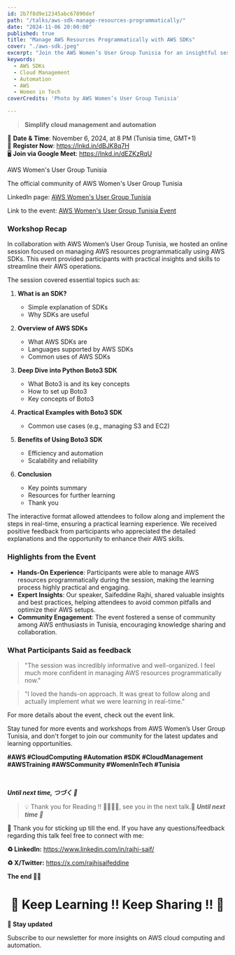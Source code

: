 ```yaml
---
id: 2b7f8d9e12345abc67890def  
path: "/talks/aws-sdk-manage-resources-programmatically/"  
date: "2024-11-06 20:00:00"  
published: true  
title: "Manage AWS Resources Programmatically with AWS SDKs"  
cover: "./aws-sdk.jpeg"  
excerpt: "Join the AWS Women’s User Group Tunisia for an insightful session on managing AWS resources programmatically with AWS SDKs, featuring expert guidance from Saifeddine Rajhi."  
keywords:
  - AWS SDKs
  - Cloud Management
  - Automation
  - AWS
  - Women in Tech
coverCredits: 'Photo by AWS Women’s User Group Tunisia'  

---
```


> **Simplify cloud management and automation**

📅 **Date & Time**: November 6, 2024, at 8 PM (Tunisia time, GMT+1)  
🔗 **Register Now**: https://lnkd.in/dBJK8q7H  
🖥️ **Join via Google Meet**: https://lnkd.in/dEZKzRqU  

AWS Women's User Group Tunisia  

The official community of AWS Women's User Group Tunisia  

LinkedIn page: [AWS Women's User Group Tunisia](https://www.linkedin.com/company/aws-women-s-user-group-tunisia)

Link to the event: [AWS Women's User Group Tunisia Event](https://www.linkedin.com/posts/aws-women-s-user-group-tunisia_aws-cloudcomputing-automation-activity-7257711374603042816-EVGd/)

### Workshop Recap

In collaboration with AWS Women’s User Group Tunisia, we hosted an online session focused on managing AWS resources programmatically using AWS SDKs. This event provided participants with practical insights and skills to streamline their AWS operations.

The session covered essential topics such as:

1. **What is an SDK?**
   - Simple explanation of SDKs
   - Why SDKs are useful

2. **Overview of AWS SDKs**
   - What AWS SDKs are
   - Languages supported by AWS SDKs
   - Common uses of AWS SDKs

3. **Deep Dive into Python Boto3 SDK**
   - What Boto3 is and its key concepts
   - How to set up Boto3
   - Key concepts of Boto3

4. **Practical Examples with Boto3 SDK**
   - Common use cases (e.g., managing S3 and EC2)

5. **Benefits of Using Boto3 SDK**
   - Efficiency and automation
   - Scalability and reliability

6. **Conclusion**
   - Key points summary
   - Resources for further learning
   - Thank you

The interactive format allowed attendees to follow along and implement the steps in real-time, ensuring a practical learning experience. We received positive feedback from participants who appreciated the detailed explanations and the opportunity to enhance their AWS skills.

### Highlights from the Event

- **Hands-On Experience**: Participants were able to manage AWS resources programmatically during the session, making the learning process highly practical and engaging.
- **Expert Insights**: Our speaker, Saifeddine Rajhi, shared valuable insights and best practices, helping attendees to avoid common pitfalls and optimize their AWS setups.
- **Community Engagement**: The event fostered a sense of community among AWS enthusiasts in Tunisia, encouraging knowledge sharing and collaboration.

### What Participants Said as feedback

> "The session was incredibly informative and well-organized. I feel much more confident in managing AWS resources programmatically now."

> "I loved the hands-on approach. It was great to follow along and actually implement what we were learning in real-time."

For more details about the event, check out the event link.

Stay tuned for more events and workshops from AWS Women’s User Group Tunisia, and don't forget to join our community for the latest updates and learning opportunities.

**#AWS #CloudComputing #Automation #SDK #CloudManagement #AWSTraining #AWSCommunity #WomenInTech #Tunisia**

<br>

**_Until next time, つづく 🎉_**

> 💡 Thank you for Reading !! 🙌🏻😁📃, see you in the next talk.🤘  **_Until next time 🎉_**

🚀 Thank you for sticking up till the end. If you have any questions/feedback regarding this talk feel free to connect with me:

**♻️ LinkedIn:** https://www.linkedin.com/in/rajhi-saif/

**♻️ X/Twitter:** https://x.com/rajhisaifeddine

**The end ✌🏻**

<h1 align="center">🔰 Keep Learning !! Keep Sharing !! 🔰</h1>

**📅 Stay updated**

Subscribe to our newsletter for more insights on AWS cloud computing and automation.
